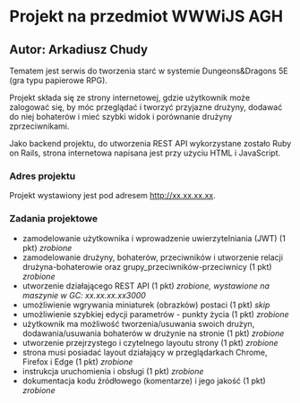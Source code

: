 # Projekt na przedmiot WWWiJS AGH
## Autor: Arkadiusz Chudy
Tematem jest serwis do tworzenia starć w systemie Dungeons&Dragons 5E (gra typu papierowe RPG).

Projekt składa się ze strony internetowej, gdzie użytkownik może zalogować się, by móc przeglądać i tworzyć przyjazne drużyny, dodawać do niej bohaterów i mieć szybki widok i porównanie drużyny zprzeciwnikami. 

Jako backend projektu, do utworzenia REST API wykorzystane zostało Ruby on Rails, strona internetowa napisana jest przy użyciu HTML i JavaScript.

### Adres projektu
Projekt wystawiony jest pod adresem <http://xx.xx.xx.xx>.

### Zadania projektowe
* zamodelowanie użytkownika i wprowadzenie uwierzytelniania (JWT) (1 pkt) *zrobione*
* zamodelowanie drużyny, bohaterów, przeciwników i utworzenie relacji drużyna-bohaterowie oraz grupy_przeciwników-przeciwnicy (1 pkt) *zrobione*
* utworzenie działającego REST API (1 pkt) *zrobione, wystawione na maszynie w GC: xx.xx.xx.xx3000*
* umożliwienie wgrywania miniaturek (obrazków) postaci (1 pkt) *skip*
* umożliwienie szybkiej edycji parametrów - punkty życia (1 pkt) *zrobione*
* użytkownik ma możliwość tworzenia/usuwania swoich drużyn, dodawania/usuwania bohaterów w drużynie na stronie (1 pkt) *zrobione*
* utworzenie przejrzystego i czytelnego layoutu strony (1 pkt) *zrobione*
* strona musi posiadać layout działający w przeglądarkach Chrome, Firefox i Edge (1 pkt) *zrobione*
* instrukcja uruchomienia i obsługi (1 pkt) *zrobione*
* dokumentacja kodu źródłowego (komentarze) i jego jakość (1 pkt) *zrobione*

